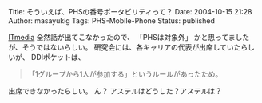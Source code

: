 Title: そういえば、PHSの番号ポータビリティって？
Date: 2004-10-15 21:28
Author: masayukig
Tags: PHS-Mobile-Phone
Status: published

[ITmedia](http://www.itmedia.co.jp/mobile/articles/0410/14/news088.html)
全然話が出てこなかったので、
「PHSは対象外」
かと思ってましたが、そうではないらしい。
研究会には、各キャリアの代表が出席していたらしいが、
DDIポケットは、

> 「1グループから1人が参加する」というルールがあったため。

出席できなかったらしい。
ん？
アステルはどうした？アステルは？
